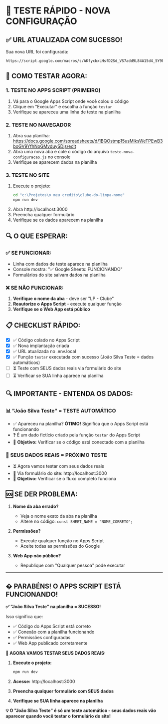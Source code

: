 # 🚀 TESTE RÁPIDO - NOVA CONFIGURAÇÃO

## ✅ URL ATUALIZADA COM SUCESSO!

Sua nova URL foi configurada:
```
https://script.google.com/macros/s/AKfycbxLHsfD2Sd_VS7add9L84A15d4_5Y9kG8FWrDTwcRKLM0OidVbGAZ_sixDWkmJ9KD9_pg/exec
```

## 🧪 COMO TESTAR AGORA:

### 1. TESTE NO APPS SCRIPT (PRIMEIRO)
1. Vá para o Google Apps Script onde você colou o código
2. Clique em "Executar" e escolha a função `testar`
3. Verifique se apareceu uma linha de teste na planilha

### 2. TESTE NO NAVEGADOR
1. Abra sua planilha: https://docs.google.com/spreadsheets/d/1BQOstmp15usMlksWeTPEwB3boGV9YfhNoGMvduySDjs/edit
2. Abra uma nova aba e cole o código do arquivo `teste-nova-configuracao.js` no console
3. Verifique se aparecem dados na planilha

### 3. TESTE NO SITE
1. Execute o projeto:
   ```bash
   cd "c:\Projetos\o meu credito\clube-do-limpa-nome"
   npm run dev
   ```
2. Abra http://localhost:3000
3. Preencha qualquer formulário
4. Verifique se os dados aparecem na planilha

## 🔍 O QUE ESPERAR:

### ✅ SE FUNCIONAR:
- Linha com dados de teste aparece na planilha
- Console mostra: "✅ Google Sheets: FUNCIONANDO"
- Formulários do site salvam dados na planilha

### ❌ SE NÃO FUNCIONAR:
1. **Verifique o nome da aba** - deve ser "LP - Clube"
2. **Reautorize o Apps Script** - execute qualquer função
3. **Verifique se o Web App está público**

## 📋 CHECKLIST RÁPIDO:

- [x] ✅ Código colado no Apps Script
- [x] ✅ Nova implantação criada  
- [x] ✅ URL atualizada no .env.local
- [x] ✅ Função `testar` executada com sucesso (João Silva Teste = dados automáticos)
- [ ] ⏳ Teste com SEUS dados reais via formulário do site
- [ ] ⏳ Verificar se SUA linha aparece na planilha

## 🔍 IMPORTANTE - ENTENDA OS DADOS:

### 📊 **"João Silva Teste" = TESTE AUTOMÁTICO**
- ✅ Apareceu na planilha? **ÓTIMO!** Significa que o Apps Script está funcionando
- ❓ É um dado fictício criado pela função `testar` do Apps Script
- 🎯 **Objetivo:** Verificar se o código está conectado com a planilha

### 👤 **SEUS DADOS REAIS = PRÓXIMO TESTE**
- ⏳ Agora vamos testar com seus dados reais
- 📝 Via formulário do site: http://localhost:3000
- 🎯 **Objetivo:** Verificar se o fluxo completo funciona

## 🆘 SE DER PROBLEMA:

1. **Nome da aba errado?**
   - Veja o nome exato da aba na planilha
   - Altere no código: `const SHEET_NAME = "NOME_CORRETO";`

2. **Permissões?**
   - Execute qualquer função no Apps Script
   - Aceite todas as permissões do Google

3. **Web App não público?**
   - Republique com "Qualquer pessoa" pode executar

---

## � **PARABÉNS! O APPS SCRIPT ESTÁ FUNCIONANDO!**

**✅ "João Silva Teste" na planilha = SUCESSO!**

Isso significa que:
- ✅ Código do Apps Script está correto
- ✅ Conexão com a planilha funcionando
- ✅ Permissões configuradas
- ✅ Web App publicado corretamente

**🎯 AGORA VAMOS TESTAR SEUS DADOS REAIS:**

1. **Execute o projeto:**
   ```bash
   npm run dev
   ```

2. **Acesse:** http://localhost:3000

3. **Preencha qualquer formulário com SEUS dados**

4. **Verifique se SUA linha aparece na planilha**

**💡 O "João Silva Teste" é só um teste automático - seus dados reais vão aparecer quando você testar o formulário do site!**
